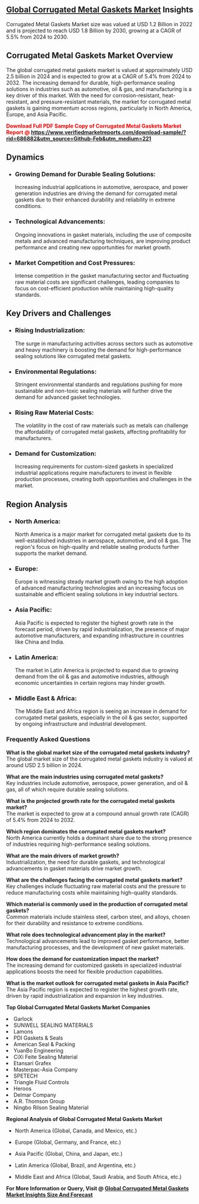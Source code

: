<h2><a href="https://www.verifiedmarketreports.com/download-sample/?rid=686882&amp;utm_source=Github&amp;utm_medium=221" target="_blank">Global Corrugated Metal Gaskets Market</a> Insights</h2><p>Corrugated Metal Gaskets Market size was valued at USD 1.2 Billion in 2022 and is projected to reach USD 1.8 Billion by 2030, growing at a CAGR of 5.5% from 2024 to 2030.</p><p> <h2>Corrugated Metal Gaskets Market Overview</h2> <p>The global corrugated metal gaskets market is valued at approximately USD 2.5 billion in 2024 and is expected to grow at a CAGR of 5.4% from 2024 to 2032. The increasing demand for durable, high-performance sealing solutions in industries such as automotive, oil & gas, and manufacturing is a key driver of this market. With the need for corrosion-resistant, heat-resistant, and pressure-resistant materials, the market for corrugated metal gaskets is gaining momentum across regions, particularly in North America, Europe, and Asia Pacific.</p> <p><strong><p><span class=""><span style="color: #ff0000;"><strong>Download Full PDF Sample Copy of Corrugated Metal Gaskets Market Report</strong> @ </span><a href="https://www.verifiedmarketreports.com/download-sample/?rid=686882&amp;utm_source=Github-Feb&amp;utm_medium=221" target="_blank">https://www.verifiedmarketreports.com/download-sample/?rid=686882&amp;utm_source=Github-Feb&amp;utm_medium=221</a></span></p></strong></p> <h2>Dynamics</h2> <ul> <li><h3>Growing Demand for Durable Sealing Solutions:</h3> Increasing industrial applications in automotive, aerospace, and power generation industries are driving the demand for corrugated metal gaskets due to their enhanced durability and reliability in extreme conditions.</li> <li><h3>Technological Advancements:</h3> Ongoing innovations in gasket materials, including the use of composite metals and advanced manufacturing techniques, are improving product performance and creating new opportunities for market growth.</li> <li><h3>Market Competition and Cost Pressures:</h3> Intense competition in the gasket manufacturing sector and fluctuating raw material costs are significant challenges, leading companies to focus on cost-efficient production while maintaining high-quality standards.</li> </ul> <h2>Key Drivers and Challenges</h2> <ul> <li><h3>Rising Industrialization:</h3> The surge in manufacturing activities across sectors such as automotive and heavy machinery is boosting the demand for high-performance sealing solutions like corrugated metal gaskets.</li> <li><h3>Environmental Regulations:</h3> Stringent environmental standards and regulations pushing for more sustainable and non-toxic sealing materials will further drive the demand for advanced gasket technologies.</li> <li><h3>Rising Raw Material Costs:</h3> The volatility in the cost of raw materials such as metals can challenge the affordability of corrugated metal gaskets, affecting profitability for manufacturers.</li> <li><h3>Demand for Customization:</h3> Increasing requirements for custom-sized gaskets in specialized industrial applications require manufacturers to invest in flexible production processes, creating both opportunities and challenges in the market.</li> </ul> <h2>Region Analysis</h2> <ul> <li><h3>North America:</h3> North America is a major market for corrugated metal gaskets due to its well-established industries in aerospace, automotive, and oil & gas. The region's focus on high-quality and reliable sealing products further supports the market demand.</li> <li><h3>Europe:</h3> Europe is witnessing steady market growth owing to the high adoption of advanced manufacturing technologies and an increasing focus on sustainable and efficient sealing solutions in key industrial sectors.</li> <li><h3>Asia Pacific:</h3> Asia Pacific is expected to register the highest growth rate in the forecast period, driven by rapid industrialization, the presence of major automotive manufacturers, and expanding infrastructure in countries like China and India.</li> <li><h3>Latin America:</h3> The market in Latin America is projected to expand due to growing demand from the oil & gas and automotive industries, although economic uncertainties in certain regions may hinder growth.</li> <li><h3>Middle East & Africa:</h3> The Middle East and Africa region is seeing an increase in demand for corrugated metal gaskets, especially in the oil & gas sector, supported by ongoing infrastructure and industrial development.</li> </ul> <h3>Frequently Asked Questions</h3> <p><strong>What is the global market size of the corrugated metal gaskets industry?</strong><br> The global market size of the corrugated metal gaskets industry is valued at around USD 2.5 billion in 2024.</p> <p><strong>What are the main industries using corrugated metal gaskets?</strong><br> Key industries include automotive, aerospace, power generation, and oil & gas, all of which require durable sealing solutions.</p> <p><strong>What is the projected growth rate for the corrugated metal gaskets market?</strong><br> The market is expected to grow at a compound annual growth rate (CAGR) of 5.4% from 2024 to 2032.</p> <p><strong>Which region dominates the corrugated metal gaskets market?</strong><br> North America currently holds a dominant share due to the strong presence of industries requiring high-performance sealing solutions.</p> <p><strong>What are the main drivers of market growth?</strong><br> Industrialization, the need for durable gaskets, and technological advancements in gasket materials drive market growth.</p> <p><strong>What are the challenges facing the corrugated metal gaskets market?</strong><br> Key challenges include fluctuating raw material costs and the pressure to reduce manufacturing costs while maintaining high-quality standards.</p> <p><strong>Which material is commonly used in the production of corrugated metal gaskets?</strong><br> Common materials include stainless steel, carbon steel, and alloys, chosen for their durability and resistance to extreme conditions.</p> <p><strong>What role does technological advancement play in the market?</strong><br> Technological advancements lead to improved gasket performance, better manufacturing processes, and the development of new gasket materials.</p> <p><strong>How does the demand for customization impact the market?</strong><br> The increasing demand for customized gaskets in specialized industrial applications boosts the need for flexible production capabilities.</p> <p><strong>What is the market outlook for corrugated metal gaskets in Asia Pacific?</strong><br> The Asia Pacific region is expected to register the highest growth rate, driven by rapid industrialization and expansion in key industries.</p> </p><p><strong>Top Global Corrugated Metal Gaskets Market Companies</strong></p><div data-test-id=""><p><li>Garlock</li><li> SUNWELL SEALING MATERIALS</li><li> Lamons</li><li> PDI Gaskets & Seals</li><li> American Seal & Packing</li><li> YuanBo Engineering</li><li> CiXi Feite Sealing Material</li><li> Etansari Grafex</li><li> Masterpac-Asia Company</li><li> SPETECH</li><li> Triangle Fluid Controls</li><li> Heroos</li><li> Delmar Company</li><li> A.R. Thomson Group</li><li> Ningbo Rilson Sealing Material</li></p><div><strong>Regional Analysis of&nbsp;Global Corrugated Metal Gaskets Market</strong></div><ul><li dir="ltr"><p dir="ltr">North America&nbsp;(Global, Canada, and Mexico, etc.)</p></li><li dir="ltr"><p dir="ltr">Europe (Global, Germany, and France, etc.)</p></li><li dir="ltr"><p dir="ltr">Asia Pacific&nbsp;(Global, China, and Japan, etc.)</p></li><li dir="ltr"><p dir="ltr">Latin America&nbsp;(Global, Brazil, and Argentina, etc.)</p></li><li dir="ltr">Middle East and Africa&nbsp;(Global, Saudi Arabia, and South Africa, etc.)</li></ul><p><strong>For More Information or Query, Visit @&nbsp;</strong><strong><a href="https://www.verifiedmarketreports.com/product/corrugated-metal-gaskets-market/?utm_source=Github&amp;utm_medium=221" target="_blank">Global Corrugated Metal Gaskets Market Insights Size And Forecast</a></strong></p></div>
